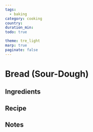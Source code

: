 ```yaml
---
tags:
  - baking
category: cooking
country:
duration_min:
todo: true

theme: tre_light
marp: true
paginate: false
---
```



# Bread (Sour-Dough)

## Ingredients

## Recipe

## Notes
